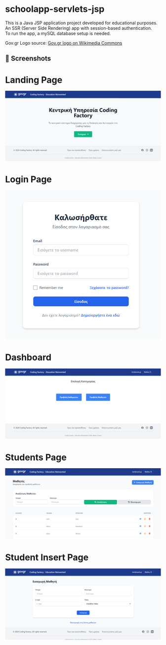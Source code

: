 # schoolapp-servlets-jsp
This is a Java JSP application project developed for educational purposes.<br>
An SSR (Server Side Rendering) app with session-based authentication.<br>
To run the app, a mySQL database setup is needed.<br>

Gov.gr Logo source: [Gov.gr logo on Wikimedia Commons](https://el.wikipedia.org/wiki/%CE%91%CF%81%CF%87%CE%B5%CE%AF%CE%BF:Gov.gr_logo.png)

## 📸 Screenshots

# Landing Page
![Landing Page](screenshots/landingpage.png)
# Login Page
![Login Page](screenshots/login.png)
# Dashboard
![Dashboard](screenshots/dashboard.png)
# Students Page
![Students Page](screenshots/students.png)
# Student Insert Page
![Student Insert](screenshots/studentInsert.png)
